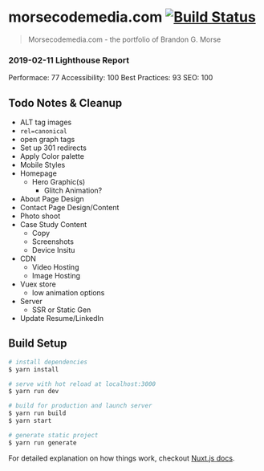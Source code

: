 # morsecodemedia.com [![Build Status](https://travis-ci.com/morsecodemedia/morsecodemedia.svg?branch=stage)](https://travis-ci.com/morsecodemedia/morsecodemedia)

> Morsecodemedia.com - the portfolio of Brandon G. Morse

### 2019-02-11 Lighthouse Report
Performace: 77
Accessibility: 100
Best Practices: 93
SEO: 100

## Todo Notes & Cleanup
- ALT tag images
- `rel=canonical`
- open graph tags
- Set up 301 redirects
- Apply Color palette
- Mobile Styles
- Homepage
  - Hero Graphic(s)
    - Glitch Animation?
- About Page Design
- Contact Page Design/Content
- Photo shoot
- Case Study Content
  - Copy
  - Screenshots
  - Device Insitu
- CDN
  - Video Hosting
  - Image Hosting
- Vuex store
  - low animation options
- Server
  - SSR or Static Gen
- Update Resume/LinkedIn

## Build Setup

``` bash
# install dependencies
$ yarn install

# serve with hot reload at localhost:3000
$ yarn run dev

# build for production and launch server
$ yarn run build
$ yarn start

# generate static project
$ yarn run generate
```

For detailed explanation on how things work, checkout [Nuxt.js docs](https://nuxtjs.org).
